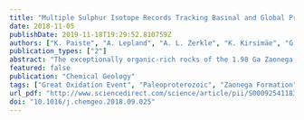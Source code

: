 ```yaml
---
title: "Multiple Sulphur Isotope Records Tracking Basinal and Global Processes in the 1.98 Ga Zaonega Formation, NW Russia"
date: 2018-11-05
publishDate: 2019-11-18T19:29:52.810759Z
authors: ["K. Paiste", "A. Lepland", "A. L. Zerkle", "K. Kirsimäe", "G. Izon", "N. K. Patel", "F. McLean", "T. Kreitsmann", "K. Mänd", "T. H. Bui", "A. E. Romashkin", "D. V. Rychanchik", "A. R. Prave"]
publication_types: ["2"]
abstract: "The exceptionally organic-rich rocks of the 1.98 Ga Zaonega Formation deposited in the Onega Basin, NW Russia, have refined our understanding of Earth System evolution during the Paleoproterozoic rise in atmospheric oxygen. These rocks were formed in vent- or seep-influenced settings contemporaneous with voluminous mafic volcanism and contain strongly 13C-depleted organic matter. Here we report new isotopic (δ34S, Δ33S, Δ36S, δ13Corg) and mineralogical, major element, total sulphur and organic carbon data for the upper part of the Zaonega Formation, which was deposited shortly after the termination of the Lomagundi-Jatuli positive carbon isotope excursion. The data were collected on a recently obtained 102 m drill-core section and show a δ13Corg shift from −38‰ to −25‰. Sedimentary sulphides have δ34S values typically between +15‰ and +25‰ reflecting closed-system sulphur isotope behaviour driven by high rates of microbial sulphate reduction, high sulphate demand, hydrothermal activity and hydrocarbon seepage. Four intervals record δ34S values that exceed +30‰. We interpret these unusually 34S-enriched sulphides to be a result of limited sulphate diffusion into pore waters due to changes in sedimentation and/or periods of basinal restriction. Additionally, there are four negative δ34S excursions that are interpreted to reflect changes in the open/closed-system behaviour of sulphate reduction or availability of reactive iron. Our findings highlight the influence of basinal processes in regulating sulphur isotope records and the need for care before interpreting such signals as reflecting global conditions."
featured: false
publication: "Chemical Geology"
tags: ["Great Oxidation Event", "Paleoproterozoic", "Zaonega Formation", "Carbon cycle", "Sulphur cycle"]
url_pdf: "http://www.sciencedirect.com/science/article/pii/S0009254118304650"
doi: "10.1016/j.chemgeo.2018.09.025"
---
```


